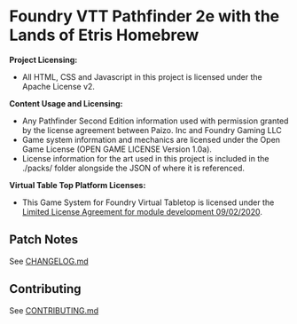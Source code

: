 # Foundry VTT Pathfinder 2e with the Lands of Etris Homebrew

**Project Licensing:**

- All HTML, CSS and Javascript in this project is licensed under the Apache License v2.

**Content Usage and Licensing:**

- Any Pathfinder Second Edition information used with permission granted by the license agreement between Paizo. Inc and Foundry Gaming LLC
- Game system information and mechanics are licensed under the Open Game License (OPEN GAME LICENSE Version 1.0a).
- License information for the art used in this project is included in the ./packs/ folder alongside the JSON of where it is referenced.

**Virtual Table Top Platform Licenses:**

- This Game System for Foundry Virtual Tabletop is licensed under the [Limited License Agreement for module development 09/02/2020](https://foundryvtt.com/article/license/).

## Patch Notes

See [CHANGELOG.md](./CHANGELOG.md)

## Contributing

See [CONTRIBUTING.md](./CONTRIBUTING.md)
